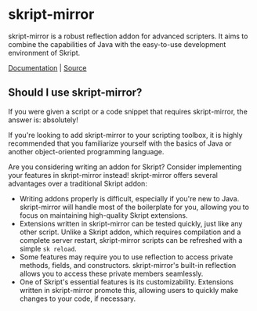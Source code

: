 # skript-mirror

skript-mirror is a robust reflection addon for advanced scripters. It aims to combine the capabilities of Java with the easy-to-use development environment of Skript.

[Documentation](https://skript-mirror.gitbook.io/docs/) \| [Source](https://github.com/btk5h/skript-mirror)

## Should I use skript-mirror?

If you were given a script or a code snippet that requires skript-mirror, the answer is: absolutely!

If you're looking to add skript-mirror to your scripting toolbox, it is highly recommended that you familiarize yourself with the basics of Java or another object-oriented programming language.

Are you considering writing an addon for Skript? Consider implementing your features in skript-mirror instead! skript-mirror offers several advantages over a traditional Skript addon:

* Writing addons properly is difficult, especially if you're new to Java. skript-mirror will handle most of the boilerplate for you, allowing you to focus on maintaining high-quality Skript extensions.
* Extensions written in skript-mirror can be tested quickly, just like any other script. Unlike a Skript addon, which requires compilation and a complete server restart, skript-mirror scripts can be refreshed with a simple `sk reload`.
* Some features may require you to use reflection to access private methods, fields, and constructors. skript-mirror's built-in reflection allows you to access these private members seamlessly.
* One of Skript's essential features is its customizability. Extensions written in skript-mirror promote this, allowing users to quickly make changes to your code, if necessary.



